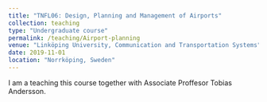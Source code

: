 ```yaml
---
title: "TNFL06: Design, Planning and Management of Airports"
collection: teaching
type: "Undergraduate course"
permalink: /teaching/Airport-planning
venue: "Linköping University, Communication and Transportation Systems"
date: 2019-11-01
location: "Norrköping, Sweden"
---
```


I am a teaching this course together with Associate Proffesor Tobias Andersson.
